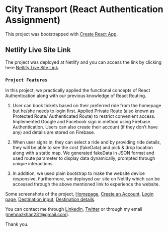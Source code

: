 # City Transport (React Authentication Assignment)

This project was bootstrapped with [Create React App](https://github.com/facebook/create-react-app).

## Netlify Live Site Link

The project was deployed at Netlify and you can access the link by clicking here [Netlify Live Site Link](https://practical-joliot-41cf3a.netlify.app/).

### `Project Features`

In this project, we practically applied the functional concepts of React Authentication along with our previous knowledge of React Routing. 

1. User can book tickets based on their preferred ride from the homepage but he/she needs to login first. Applied Private Route (also known as Protected Route/ Authenticated Route) to restrict convenient access. Implemented Google and Facebook sign in method using Firebase Authentication. Users can also create their account (if they don’t have any) and details are stored on Firebase.

2. When user signs in, they can select a ride and by providing ride details, they will be able to see the cost (fakeData) and pick & drop location along with a static map. We generated fakeData in JSON format and used route parameter to display data dynamically, prompted through unique interactions.

3. In addition, we used plain bootstrap to make the website device responsive. Furthermore, we deployed our site on Netlify which can be accessed through the above mentioned link to experience the website.

Some screenshots of the project, 
[Homepage](https://ibb.co/pKvyM67),
[Create an Account](https://ibb.co/strTtqF),
[Login page](https://ibb.co/xhmsxYS),
[Destination input](https://ibb.co/4jrNNx0),
[Destination details](https://ibb.co/X7SSq0c).

You can contact me through [LinkedIn](https://www.linkedin.com/in/mehnaz-ahmed-khan31/), [Twitter](https://twitter.com/MehnazAhmedKha1) or through my email (mehnazkhan231@gmail.com).

Thank you.
